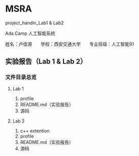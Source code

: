 # MSRA

project_handin_Lab1 & Lab2

Ada Camp 人工智能系统 

姓名：卢佳源 &nbsp;&nbsp;&nbsp;&nbsp;&nbsp; 学校：西安交通大学 &nbsp;&nbsp;&nbsp;&nbsp;&nbsp; 专业班级：人工智能91

## 实验报告（Lab 1 & Lab 2）

### 文件目录总览

1.	Lab 1
    1.	profile
    2.	README.md（实验报告）
    3.	源码

2.	Lab 2
    1.	c++ extention
    2.	profile
    3.	README.md（实验报告）
    4.	源码
